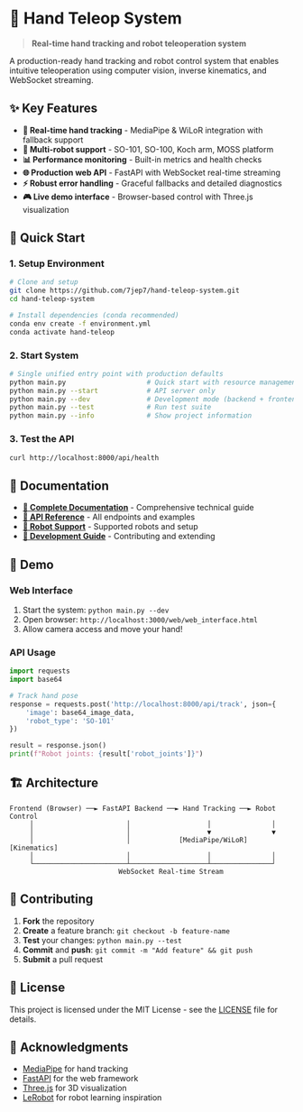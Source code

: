 # 🤖 Hand Teleop System

> **Real-time hand tracking and robot teleoperation system**

A production-ready hand tracking and robot control system that enables intuitive teleoperation using computer vision, inverse kinematics, and WebSocket streaming.

## ✨ Key Features

- **🎯 Real-time hand tracking** - MediaPipe & WiLoR integration with fallback support
- **🤖 Multi-robot support** - SO-101, SO-100, Koch arm, MOSS platform
- **📊 Performance monitoring** - Built-in metrics and health checks  
- **🌐 Production web API** - FastAPI with WebSocket real-time streaming
- **⚡ Robust error handling** - Graceful fallbacks and detailed diagnostics
- **🎮 Live demo interface** - Browser-based control with Three.js visualization

## 🚀 Quick Start

### 1. Setup Environment
```bash
# Clone and setup
git clone https://github.com/7jep7/hand-teleop-system.git
cd hand-teleop-system

# Install dependencies (conda recommended)
conda env create -f environment.yml
conda activate hand-teleop
```

### 2. Start System

```bash
# Single unified entry point with production defaults
python main.py                    # Quick start with resource management
python main.py --start            # API server only
python main.py --dev              # Development mode (backend + frontend)
python main.py --test             # Run test suite
python main.py --info             # Show project information
```

### 3. Test the API
```bash
curl http://localhost:8000/api/health
```

## 📖 Documentation

- **[📖 Complete Documentation](DOCS.md)** - Comprehensive technical guide
- **[🚀 API Reference](DOCS.md#api-reference)** - All endpoints and examples
- **[🤖 Robot Support](DOCS.md#robot-support)** - Supported robots and setup
- **[🔧 Development Guide](DOCS.md#development)** - Contributing and extending

## 🎯 Demo

### Web Interface
1. Start the system: `python main.py --dev`
2. Open browser: `http://localhost:3000/web/web_interface.html`
3. Allow camera access and move your hand!

### API Usage
```python
import requests
import base64

# Track hand pose
response = requests.post('http://localhost:8000/api/track', json={
    'image': base64_image_data,
    'robot_type': 'SO-101'
})

result = response.json()
print(f"Robot joints: {result['robot_joints']}")
```

## 🏗️ Architecture

```
Frontend (Browser) ──► FastAPI Backend ──► Hand Tracking ──► Robot Control
     │                       │                   │               │
     │                       │                   ▼               ▼
     │                       │            [MediaPipe/WiLoR]  [Kinematics]
     │                       │                   │               │
     └───────────────────────┴───────────────────┴───────────────┘
                           WebSocket Real-time Stream
```

## 🤝 Contributing

1. **Fork** the repository
2. **Create** a feature branch: `git checkout -b feature-name`
3. **Test** your changes: `python main.py --test`
4. **Commit** and **push**: `git commit -m "Add feature" && git push`
5. **Submit** a pull request

## 📄 License

This project is licensed under the MIT License - see the [LICENSE](LICENSE) file for details.

## 🙏 Acknowledgments

- [MediaPipe](https://google.github.io/mediapipe/) for hand tracking
- [FastAPI](https://fastapi.tiangolo.com/) for the web framework
- [Three.js](https://threejs.org/) for 3D visualization
- [LeRobot](https://github.com/huggingface/lerobot) for robot learning inspiration
